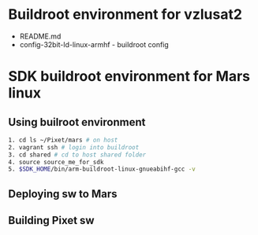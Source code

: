 # Buildroot environment for vzlusat2

- README.md
- config-32bit-ld-linux-armhf - buildroot config 

# SDK buildroot environment for Mars linux

## Using builroot environment

```bash
1. cd ls ~/Pixet/mars # on host
2. vagrant ssh # login into buildroot
3. cd shared # cd to host shared folder
4. source source_me_for_sdk
5. $SDK_HOME/bin/arm-buildroot-linux-gnueabihf-gcc -v
```

## Deploying sw to Mars

## Building Pixet sw

